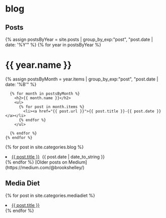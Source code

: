 # blog

## Posts

{% assign postsByYear = site.posts | group_by_exp:"post", "post.date | date: '%Y'" %}
    {% for year in postsByYear %}
      <h1>{{ year.name }}</h1>
      {% assign postsByMonth = year.items | group_by_exp:"post", "post.date | date: '%B'" %}

      {% for month in postsByMonth %}
        <h2>{{ month.name }}</h2>
        <ul>
          {% for post in month.items %}
            <li><a href="{{ post.url }}">{{ post.title }}-{{ post.date }}</a></li>
          {% endfor %}
        </ul>

      {% endfor %}
    {% endfor %}

{% for post in site.categories.blog %}
<li>
  <a href="{{ post.url }}">{{ post.title }}</a>
   &nbsp;<span>{{ post.date | date_to_string }}</span>
</li>
{% endfor %}
[Older posts on Medium](https://medium.com/@brookshelley/)

## Media Diet

{% for post in site.categories.mediadiet %}
<li>
<a href="{{ post.url }}">{{ post.title }}</a>
</li>
{% endfor %}
